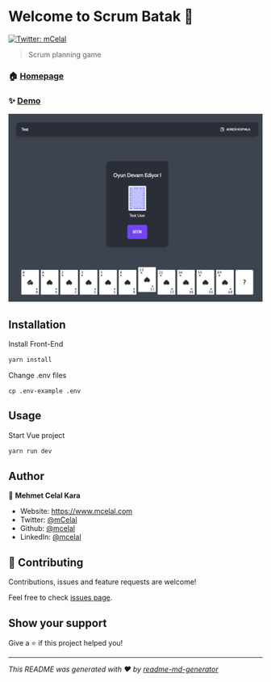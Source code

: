 # Welcome to Scrum Batak 👋
[![Twitter: mCelal](https://img.shields.io/twitter/follow/mCelal.svg?style=social)](https://twitter.com/mCelal)

> Scrum planning game

### 🏠 [Homepage](https://github.com/mcelal/planning-batak/)

### ✨ [Demo](https://batak.mcelal.dev/)

![alt text](ScrumBatak.png)

## Installation

Install Front-End

```sh
yarn install
```

Change .env files
```
cp .env-example .env
```

## Usage

Start Vue project

```sh
yarn run dev
```

## Author

👤 **Mehmet Celal Kara**

* Website: https://www.mcelal.com
* Twitter: [@mCelal](https://twitter.com/mCelal)
* Github: [@mcelal](https://github.com/mcelal)
* LinkedIn: [@mcelal](https://linkedin.com/in/mcelal)

## 🤝 Contributing

Contributions, issues and feature requests are welcome!

Feel free to check [issues page](https://github.com/mcelal/planning-batak/issues). 

## Show your support

Give a ⭐️ if this project helped you!


***
_This README was generated with ❤️ by [readme-md-generator](https://github.com/kefranabg/readme-md-generator)_
